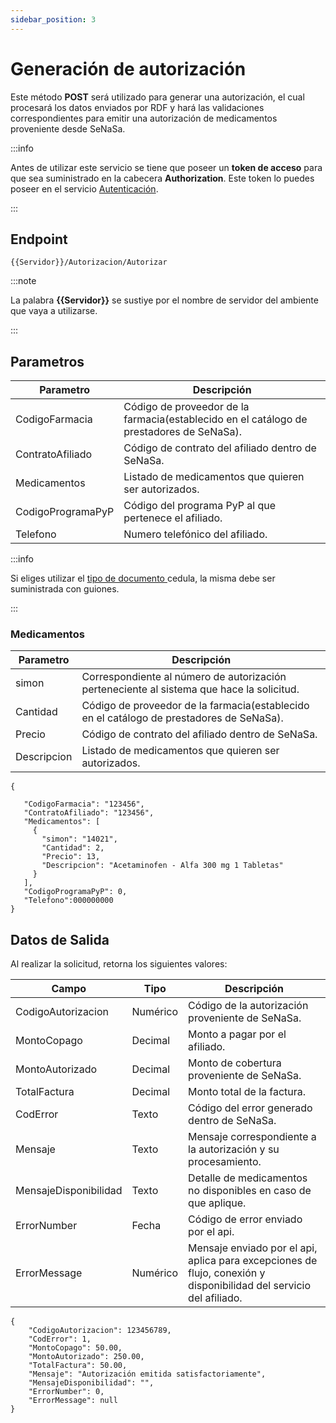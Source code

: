 ```yaml
---
sidebar_position: 3
---
```


# Generación de autorización

Este método **POST** será utilizado para generar una autorización, el cual procesará los datos enviados por RDF y hará las validaciones correspondientes para emitir una autorización de medicamentos proveniente desde SeNaSa.

:::info

Antes de utilizar este servicio se tiene que poseer un **token de acceso** para que sea suministrado en la cabecera **Authorization**. Este token lo puedes poseer en el servicio [Autenticación](/docs/gestion-medicamentos/autenticacion.md).

:::

## Endpoint

```
{{Servidor}}/Autorizacion/Autorizar
```

:::note

La palabra **{{Servidor}}** se sustiye por el nombre de servidor del ambiente que vaya a utilizarse.

:::

## Parametros

| Parametro         | Descripción                                                                              |
| ----------------- | ---------------------------------------------------------------------------------------- |
| CodigoFarmacia    | Código de proveedor de la farmacia(establecido en el catálogo de prestadores de SeNaSa). |
| ContratoAfiliado  | Código de contrato del afiliado dentro de SeNaSa.                                        |
| Medicamentos      | Listado de medicamentos que quieren ser autorizados.                                     |
| CodigoProgramaPyP | Código del programa PyP al que pertenece el afiliado.                                    |
| Telefono          | Numero telefónico del afiliado.                                                          |

:::info

Si eliges utilizar el [tipo de documento ](#tipo-de-documento) cedula, la misma debe ser suministrada con guiones.

:::

### Medicamentos

| Parametro   | Descripción                                                                               |
| ----------- | ----------------------------------------------------------------------------------------- |
| simon       | Correspondiente al número de autorización perteneciente al sistema que hace la solicitud. |
| Cantidad    | Código de proveedor de la farmacia(establecido en el catálogo de prestadores de SeNaSa).  |
| Precio      | Código de contrato del afiliado dentro de SeNaSa.                                         |
| Descripcion | Listado de medicamentos que quieren ser autorizados.                                      |

```
{

   "CodigoFarmacia": "123456",
   "ContratoAfiliado": "123456",
   "Medicamentos": [
     {
       "simon": "14021",
       "Cantidad": 2,
       "Precio": 13,
       "Descripcion": "Acetaminofen - Alfa 300 mg 1 Tabletas"
     }
   ],
   "CodigoProgramaPyP": 0,
   "Telefono":000000000
}
```

## Datos de Salida

Al realizar la solicitud, retorna los siguientes valores:

| Campo                 | Tipo     | Descripción                                                                                                        |
| --------------------- | -------- | ------------------------------------------------------------------------------------------------------------------ |
| CodigoAutorizacion    | Numérico | Código de la autorización proveniente de SeNaSa.                                                                   |
| MontoCopago           | Decimal  | Monto a pagar por el afiliado.                                                                                     |
| MontoAutorizado       | Decimal  | Monto de cobertura proveniente de SeNaSa.                                                                          |
| TotalFactura          | Decimal  | Monto total de la factura.                                                                                         |
| CodError              | Texto    | Código del error generado dentro de SeNaSa.                                                                        |
| Mensaje               | Texto    | Mensaje correspondiente a la autorización y su procesamiento.                                                      |
| MensajeDisponibilidad | Texto    | Detalle de medicamentos no disponibles en caso de que aplique.                                                     |
| ErrorNumber           | Fecha    | Código de error enviado por el api.                                                                                |
| ErrorMessage          | Numérico | Mensaje enviado por el api, aplica para excepciones de flujo, conexión y disponibilidad del servicio del afiliado. |

```
{
    "CodigoAutorizacion": 123456789,
    "CodError": 1,
    "MontoCopago": 50.00,
    "MontoAutorizado": 250.00,
    "TotalFactura": 50.00,
    "Mensaje": "Autorización emitida satisfactoriamente",
    "MensajeDisponibilidad": "",
    "ErrorNumber": 0,
    "ErrorMessage": null
}
```
